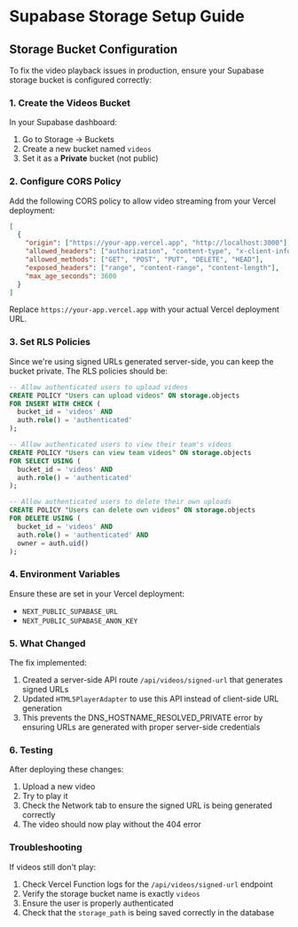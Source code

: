 # Supabase Storage Setup Guide

## Storage Bucket Configuration

To fix the video playback issues in production, ensure your Supabase storage bucket is configured correctly:

### 1. Create the Videos Bucket

In your Supabase dashboard:
1. Go to Storage → Buckets
2. Create a new bucket named `videos`
3. Set it as a **Private** bucket (not public)

### 2. Configure CORS Policy

Add the following CORS policy to allow video streaming from your Vercel deployment:

```json
[
  {
    "origin": ["https://your-app.vercel.app", "http://localhost:3000"],
    "allowed_headers": ["authorization", "content-type", "x-client-info", "apikey", "range"],
    "allowed_methods": ["GET", "POST", "PUT", "DELETE", "HEAD"],
    "exposed_headers": ["range", "content-range", "content-length"],
    "max_age_seconds": 3600
  }
]
```

Replace `https://your-app.vercel.app` with your actual Vercel deployment URL.

### 3. Set RLS Policies

Since we're using signed URLs generated server-side, you can keep the bucket private. The RLS policies should be:

```sql
-- Allow authenticated users to upload videos
CREATE POLICY "Users can upload videos" ON storage.objects
FOR INSERT WITH CHECK (
  bucket_id = 'videos' AND
  auth.role() = 'authenticated'
);

-- Allow authenticated users to view their team's videos
CREATE POLICY "Users can view team videos" ON storage.objects
FOR SELECT USING (
  bucket_id = 'videos' AND
  auth.role() = 'authenticated'
);

-- Allow authenticated users to delete their own uploads
CREATE POLICY "Users can delete own videos" ON storage.objects
FOR DELETE USING (
  bucket_id = 'videos' AND
  auth.role() = 'authenticated' AND
  owner = auth.uid()
);
```

### 4. Environment Variables

Ensure these are set in your Vercel deployment:
- `NEXT_PUBLIC_SUPABASE_URL`
- `NEXT_PUBLIC_SUPABASE_ANON_KEY`

### 5. What Changed

The fix implemented:
1. Created a server-side API route `/api/videos/signed-url` that generates signed URLs
2. Updated `HTML5PlayerAdapter` to use this API instead of client-side URL generation
3. This prevents the DNS_HOSTNAME_RESOLVED_PRIVATE error by ensuring URLs are generated with proper server-side credentials

### 6. Testing

After deploying these changes:
1. Upload a new video
2. Try to play it
3. Check the Network tab to ensure the signed URL is being generated correctly
4. The video should now play without the 404 error

### Troubleshooting

If videos still don't play:
1. Check Vercel Function logs for the `/api/videos/signed-url` endpoint
2. Verify the storage bucket name is exactly `videos`
3. Ensure the user is properly authenticated
4. Check that the `storage_path` is being saved correctly in the database